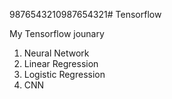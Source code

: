 9876543210987654321# Tensorflow

My Tensorflow jounary
  1. Neural Network
  2. Linear Regression
  3. Logistic Regression
  4. CNN
